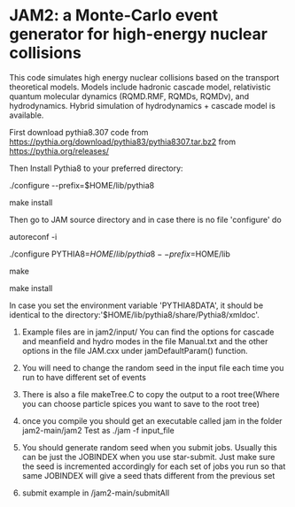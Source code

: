 # JAM2: a Monte-Carlo event generator for high-energy nuclear collisions

This code simulates high energy nuclear collisions based on the transport theoretical models. 
Models include hadronic cascade model, relativistic quantum molecular dynamics (RQMD.RMF, RQMDs, RQMDv), and hydrodynamics.
Hybrid simulation of hydrodynamics + cascade model is available.

First download pythia8.307 code from
https://pythia.org/download/pythia83/pythia8307.tar.bz2
from https://pythia.org/releases/

Then Install Pythia8 to your preferred directory:

./configure --prefix=$HOME/lib/pythia8

make install

Then go to JAM source directory and in case there is no file 'configure' do

autoreconf -i

./configure PYTHIA8=$HOME/lib/pythia8 --prefix=$HOME/lib

make

make install

In case you set the environment variable 'PYTHIA8DATA', it should be identical to
the directory:'$HOME/lib/pythia8/share/Pythia8/xmldoc'.

1. Example files are in jam2/input/ 
You can find the options for cascade and meanfield and hydro modes in the file Manual.txt 
and the other options in the file JAM.cxx under jamDefaultParam() function.

2. You will need to change the random seed in the input file each time you run to have different set of events

3. There is also a file makeTree.C to copy the output to a root tree(Where you can choose particle spices you want to save to the root tree)

4. once you compile you should get an executable called jam in the folder jam2-main/jam2
Test as ./jam -f input_file

5. You should generate random seed when you submit jobs. Usually this can be just the JOBINDEX when you use star-submit. Just make sure the seed is incremented accordingly for each set of jobs you run so that same JOBINDEX will give a seed thats different from the previous set

6. submit example in /jam2-main/submitAll
